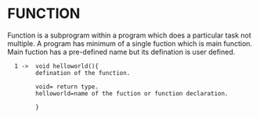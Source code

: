 # FUNCTION

Function is a subprogram within a program which does a particular task not multiple.
A program has minimum of a single fuction which is main function. Main fuction has a pre-defined name but its defination is user defined.

```
  1 ->  void helloworld(){
        defination of the function.
        
        void= return type.
        helloworld=name of the fuction or function declaration.
        
        }
  
```

